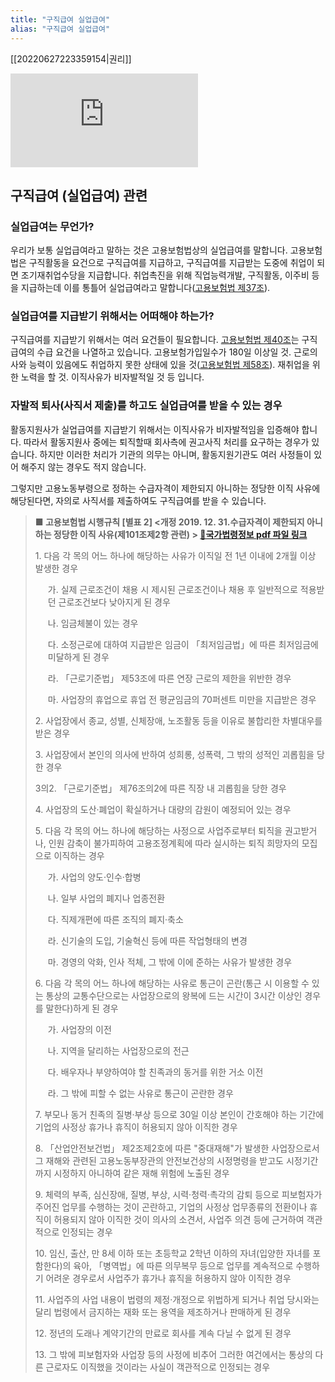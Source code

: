 ```yaml
---
title: "구직급여 실업급여"
alias: "구직급여 실업급여"
---
```

[[20220627223359154|권리]]

<div class="video-container">
	<iframe src="https://www.youtube.com/embed/xEAbVMc1Rtg" frameborder="0" allowfullscreen=""></iframe>
</div>

## 구직급여 (실업급여) 관련

### 실업급여는 무언가?

우리가 보통 실업급여라고 말하는 것은 고용보험법상의 실업급여를 말합니다. 고용보험법은 구직활동을 요건으로 구직급여를 지급하고, 구직급여를 지급받는 도중에 취업이 되면 조기재취업수당을 지급합니다. 취업촉진을 위해 직업능력개발, 구직활동, 이주비 등을 지급하는데 이를 통틀어 실업급여라고 말합니다([고용보험법 제37조](http://www.law.go.kr/%EB%B2%95%EB%A0%B9/%EA%B3%A0%EC%9A%A9%EB%B3%B4%ED%97%98%EB%B2%95/(20200526,17326,20200526)/%EC%A0%9C37%EC%A1%B0)).

### 실업급여를 지급받기 위해서는 어떠해야 하는가?

구직급여를 지급받기 위해서는 여러 요건들이 필요합니다. [고용보험법 제40조](http://www.law.go.kr/%EB%B2%95%EB%A0%B9/%EA%B3%A0%EC%9A%A9%EB%B3%B4%ED%97%98%EB%B2%95/(20200526,17326,20200526)/%EC%A0%9C40%EC%A1%B0)는 구직급여의 수급 요건을 나열하고 있습니다. 고용보험가입일수가 180일 이상일 것. 근로의사와 능력이 있음에도 취업하지 못한 상태에 있을 것([고용보험법 제58조](http://www.law.go.kr/%EB%B2%95%EB%A0%B9/%EA%B3%A0%EC%9A%A9%EB%B3%B4%ED%97%98%EB%B2%95/(20200526,17326,20200526)/%EC%A0%9C58%EC%A1%B0)). 재취업을 위한 노력을 할 것. 이직사유가 비자발적일 것 등 입니다.

### 자발적 퇴사(사직서 제출)를 하고도 실업급여를 받을 수 있는 경우

활동지원사가 실업급여를 지급받기 위해서는 이직사유가 비자발적임을 입증해야 합니다. 따라서 활동지원사 중에는 퇴직할때 회사측에 권고사직 처리를 요구하는 경우가 있습니다. 하지만 이러한 처리가 기관의 의무는 아니며, 활동지원기관도 여러 사정들이 있어 해주지 않는 경우도 적지 않습니다.

그렇지만 고용노동부령으로 정하는 수급자격이 제한되지 아니하는 정당한 이직 사유에 해당된다면, 자의로 사직서를 제출하여도 구직급여를 받을 수 있습니다.

> **■ 고용보험법 시행규칙 [별표 2] <개정 2019. 12. 31.수급자격이 제한되지 아니하는 정당한 이직 사유(제101조제2항 관련) > [🔗국가법령정보 pdf 파일 링크](https://www.law.go.kr/LSW//flDownload.do?gubun=&flSeq=113554755&flNm=%5B%EB%B3%84%ED%91%9C+2%5D+%EC%88%98%EA%B8%89%EC%9E%90%EA%B2%A9%EC%9D%B4+%EC%A0%9C%ED%95%9C%EB%90%98%EC%A7%80+%EC%95%84%EB%8B%88%ED%95%98%EB%8A%94+%EC%A0%95%EB%8B%B9%ED%95%9C+%EC%9D%B4%EC%A7%81+%EC%82%AC%EC%9C%A0%28%EC%A0%9C101%EC%A1%B0%EC%A0%9C2%ED%95%AD+%EA%B4%80%EB%A0%A8%29)**
>  
> <p>1. 다음 각 목의 어느 하나에 해당하는 사유가 이직일 전 1년 이내에 2개월 이상 발생한 경우</p>
> <p style="padding-left:20px">가. 실제 근로조건이 채용 시 제시된 근로조건이나 채용 후 일반적으로 적용받던 근로조건보다 낮아지게 된 경우</p>
> <p style="padding-left:20px">나. 임금체불이 있는 경우  </p>
> <p style="padding-left:20px">다. 소정근로에 대하여 지급받은 임금이 「최저임금법」에 따른 최저임금에 미달하게 된 경우</p>
> <p style="padding-left:20px">라. 「근로기준법」 제53조에 따른 연장 근로의 제한을 위반한 경우  </p>
> <p style="padding-left:20px">마. 사업장의 휴업으로 휴업 전 평균임금의 70퍼센트 미만을 지급받은 경우  </p>
> <p>2. 사업장에서 종교, 성별, 신체장애, 노조활동 등을 이유로 불합리한 차별대우를 받은 경우  </p>
> <p>3. 사업장에서 본인의 의사에 반하여 성희롱, 성폭력, 그 밖의 성적인 괴롭힘을 당한 경우  </p>
> <p>3의2. 「근로기준법」 제76조의2에 따른 직장 내 괴롭힘을 당한 경우  </p>
> <p>4. 사업장의 도산·폐업이 확실하거나 대량의 감원이 예정되어 있는 경우  </p>
> <p>5. 다음 각 목의 어느 하나에 해당하는 사정으로 사업주로부터 퇴직을 권고받거나, 인원 감축이 불가피하여 고용조정계획에 따라 실시하는 퇴직 희망자의 모집으로 이직하는 경우  </p>
> <p style="padding-left:20px">가. 사업의 양도·인수·합병  </p>
> <p style="padding-left:20px">나. 일부 사업의 폐지나 업종전환  </p>
> <p style="padding-left:20px">다. 직제개편에 따른 조직의 폐지·축소  </p>
> <p style="padding-left:20px">라. 신기술의 도입, 기술혁신 등에 따른 작업형태의 변경  </p>
> <p style="padding-left:20px">마. 경영의 악화, 인사 적체, 그 밖에 이에 준하는 사유가 발생한 경우  </p>
> <p>6. 다음 각 목의 어느 하나에 해당하는 사유로 통근이 곤란(통근 시 이용할 수 있는 통상의 교통수단으로는 사업장으로의 왕복에 드는 시간이 3시간 이상인 경우를 말한다)하게 된 경우 </p>
> <p style="padding-left:20px">가. 사업장의 이전  </p>
> <p style="padding-left:20px">나. 지역을 달리하는 사업장으로의 전근  </p>
> <p style="padding-left:20px">다. 배우자나 부양하여야 할 친족과의 동거를 위한 거소 이전  </p>
> <p style="padding-left:20px">라. 그 밖에 피할 수 없는 사유로 통근이 곤란한 경우  </p>
> <p>7. 부모나 동거 친족의 질병·부상 등으로 30일 이상 본인이 간호해야 하는 기간에 기업의 사정상 휴가나 휴직이 허용되지 않아 이직한 경우 </p> 
> <p>8. 「산업안전보건법」 제2조제2호에 따른 "중대재해"가 발생한 사업장으로서 그 재해와 관련된 고용노동부장관의 안전보건상의 시정명령을 받고도 시정기간까지 시정하지 아니하여 같은 재해 위험에 노출된 경우  </p>
> <p>9. 체력의 부족, 심신장애, 질병, 부상, 시력·청력·촉각의 감퇴 등으로 피보험자가 주어진 업무를 수행하는 것이 곤란하고, 기업의 사정상 업무종류의 전환이나 휴직이 허용되지 않아 이직한 것이 의사의 소견서, 사업주 의견 등에 근거하여 객관적으로 인정되는 경우  </p>
> <p>10. 임신, 출산, 만 8세 이하 또는 초등학교 2학년 이하의 자녀(입양한 자녀를 포함한다)의 육아, 「병역법」에 따른 의무복무 등으로 업무를 계속적으로 수행하기 어려운 경우로서 사업주가 휴가나 휴직을 허용하지 않아 이직한 경우  </p>
> <p>11. 사업주의 사업 내용이 법령의 제정·개정으로 위법하게 되거나 취업 당시와는 달리 법령에서 금지하는 재화 또는 용역을 제조하거나 판매하게 된 경우  </p>
> <p>12. 정년의 도래나 계약기간의 만료로 회사를 계속 다닐 수 없게 된 경우  </p>
> <p>13. 그 밖에 피보험자와 사업장 등의 사정에 비추어 그러한 여건에서는 통상의 다른 근로자도 이직했을 것이라는 사실이 객관적으로 인정되는 경우</p>
